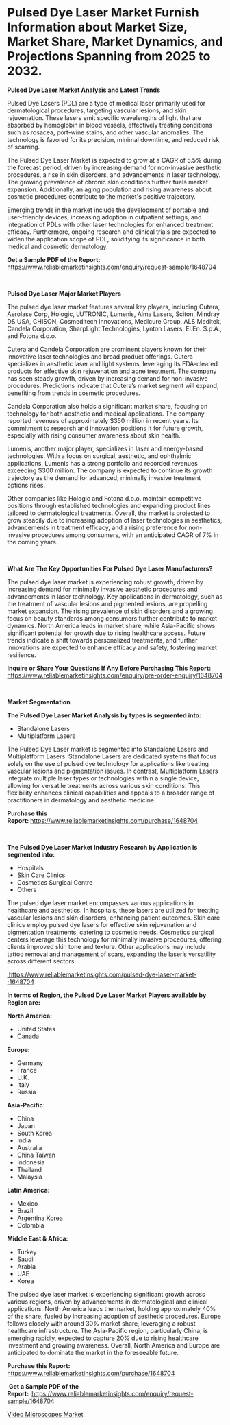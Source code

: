 <p><h1>Pulsed Dye Laser Market Furnish Information about Market Size, Market Share, Market Dynamics, and Projections Spanning from 2025 to 2032.</h1></p><p><strong>Pulsed Dye Laser Market Analysis and Latest Trends</strong></p>
<p><p>Pulsed Dye Lasers (PDL) are a type of medical laser primarily used for dermatological procedures, targeting vascular lesions, and skin rejuvenation. These lasers emit specific wavelengths of light that are absorbed by hemoglobin in blood vessels, effectively treating conditions such as rosacea, port-wine stains, and other vascular anomalies. The technology is favored for its precision, minimal downtime, and reduced risk of scarring.</p><p>The Pulsed Dye Laser Market is expected to grow at a CAGR of 5.5% during the forecast period, driven by increasing demand for non-invasive aesthetic procedures, a rise in skin disorders, and advancements in laser technology. The growing prevalence of chronic skin conditions further fuels market expansion. Additionally, an aging population and rising awareness about cosmetic procedures contribute to the market's positive trajectory.</p><p>Emerging trends in the market include the development of portable and user-friendly devices, increasing adoption in outpatient settings, and integration of PDLs with other laser technologies for enhanced treatment efficacy. Furthermore, ongoing research and clinical trials are expected to widen the application scope of PDL, solidifying its significance in both medical and cosmetic dermatology.</p></p>
<p><strong>Get a Sample PDF of the Report:&nbsp;</strong> <a href="https://www.reliablemarketinsights.com/enquiry/request-sample/1648704?utm_campaign=3032&utm_medium=2&utm_source=Github&utm_content=ia&utm_term=03032025&utm_id=pulsed-dye-laser">https://www.reliablemarketinsights.com/enquiry/request-sample/1648704</a></p>
<p>&nbsp;</p>
<p><strong>Pulsed Dye Laser Major Market Players</strong></p>
<p><p>The pulsed dye laser market features several key players, including Cutera, Aerolase Corp, Hologic, LUTRONIC, Lumenis, Alma Lasers, Sciton, Mindray DS USA, CHISON, Cosmeditech Innovations, Medicure Group, ALS Meditek, Candela Corporation, SharpLight Technologies, Lynton Lasers, El.En. S.p.A., and Fotona d.o.o. </p><p>Cutera and Candela Corporation are prominent players known for their innovative laser technologies and broad product offerings. Cutera specializes in aesthetic laser and light systems, leveraging its FDA-cleared products for effective skin rejuvenation and acne treatment. The company has seen steady growth, driven by increasing demand for non-invasive procedures. Predictions indicate that Cutera’s market segment will expand, benefiting from trends in cosmetic procedures.</p><p>Candela Corporation also holds a significant market share, focusing on technology for both aesthetic and medical applications. The company reported revenues of approximately $350 million in recent years. Its commitment to research and innovation positions it for future growth, especially with rising consumer awareness about skin health.</p><p>Lumenis, another major player, specializes in laser and energy-based technologies. With a focus on surgical, aesthetic, and ophthalmic applications, Lumenis has a strong portfolio and recorded revenues exceeding $300 million. The company is expected to continue its growth trajectory as the demand for advanced, minimally invasive treatment options rises.</p><p>Other companies like Hologic and Fotona d.o.o. maintain competitive positions through established technologies and expanding product lines tailored to dermatological treatments. Overall, the market is projected to grow steadily due to increasing adoption of laser technologies in aesthetics, advancements in treatment efficacy, and a rising preference for non-invasive procedures among consumers, with an anticipated CAGR of 7% in the coming years.</p></p>
<p>&nbsp;</p>
<p><strong>What Are The Key Opportunities For Pulsed Dye Laser Manufacturers?</strong></p>
<p><p>The pulsed dye laser market is experiencing robust growth, driven by increasing demand for minimally invasive aesthetic procedures and advancements in laser technology. Key applications in dermatology, such as the treatment of vascular lesions and pigmented lesions, are propelling market expansion. The rising prevalence of skin disorders and a growing focus on beauty standards among consumers further contribute to market dynamics. North America leads in market share, while Asia-Pacific shows significant potential for growth due to rising healthcare access. Future trends indicate a shift towards personalized treatments, and further innovations are expected to enhance efficacy and safety, fostering market resilience.</p></p>
<p><strong>Inquire or Share Your Questions If Any Before Purchasing This Report:</strong> <a href="https://www.reliablemarketinsights.com/enquiry/pre-order-enquiry/1648704?utm_campaign=3032&utm_medium=2&utm_source=Github&utm_content=ia&utm_term=03032025&utm_id=pulsed-dye-laser">https://www.reliablemarketinsights.com/enquiry/pre-order-enquiry/1648704</a></p>
<p>&nbsp;</p>
<p><strong>Market Segmentation</strong></p>
<p><strong>The Pulsed Dye Laser Market Analysis by types is segmented into:</strong></p>
<p><ul><li>Standalone Lasers</li><li>Multiplatform Lasers</li></ul></p>
<p><p>The Pulsed Dye Laser market is segmented into Standalone Lasers and Multiplatform Lasers. Standalone Lasers are dedicated systems that focus solely on the use of pulsed dye technology for applications like treating vascular lesions and pigmentation issues. In contrast, Multiplatform Lasers integrate multiple laser types or technologies within a single device, allowing for versatile treatments across various skin conditions. This flexibility enhances clinical capabilities and appeals to a broader range of practitioners in dermatology and aesthetic medicine.</p></p>
<p><strong>Purchase this Report:&nbsp;</strong><a href="https://www.reliablemarketinsights.com/purchase/1648704?utm_campaign=3032&utm_medium=2&utm_source=Github&utm_content=ia&utm_term=03032025&utm_id=pulsed-dye-laser">https://www.reliablemarketinsights.com/purchase/1648704</a></p>
<p>&nbsp;</p>
<p><strong>The Pulsed Dye Laser Market Industry Research by Application is segmented into:</strong></p>
<p><ul><li>Hospitals</li><li>Skin Care Clinics</li><li>Cosmetics Surgical Centre</li><li>Others</li></ul></p>
<p><p>The pulsed dye laser market encompasses various applications in healthcare and aesthetics. In hospitals, these lasers are utilized for treating vascular lesions and skin disorders, enhancing patient outcomes. Skin care clinics employ pulsed dye lasers for effective skin rejuvenation and pigmentation treatments, catering to cosmetic needs. Cosmetics surgical centers leverage this technology for minimally invasive procedures, offering clients improved skin tone and texture. Other applications may include tattoo removal and management of scars, expanding the laser’s versatility across different sectors.</p></p>
<p><a href="https://www.reliablemarketinsights.com/pulsed-dye-laser-market-r1648704?utm_campaign=3032&utm_medium=2&utm_source=Github&utm_content=ia&utm_term=03032025&utm_id=pulsed-dye-laser">&nbsp;https://www.reliablemarketinsights.com/pulsed-dye-laser-market-r1648704</a></p>
<p><strong>In terms of Region, the Pulsed Dye Laser Market Players available by Region are:</strong></p>
<p>
    <p> <strong> North America: </strong>
        <ul>
            <li>United States</li>
            <li>Canada</li>
        </ul>
        </p> 
    <p> <strong> Europe: </strong>
        <ul>
            <li>Germany</li>
            <li>France</li>
            <li>U.K.</li>
            <li>Italy</li>
            <li>Russia</li>
        </ul>
        </p> 
    <p> <strong> Asia-Pacific: </strong>
        <ul>
            <li>China</li>
            <li>Japan</li>
            <li>South Korea</li>
            <li>India</li>
            <li>Australia</li>
            <li>China Taiwan</li>
            <li>Indonesia</li>
            <li>Thailand</li>
            <li>Malaysia</li>
        </ul>
        </p> 
    <p> <strong> Latin America: </strong>
        <ul>
            <li>Mexico</li>
            <li>Brazil</li>
            <li>Argentina Korea</li>
            <li>Colombia</li>
        </ul>
        </p> 
    <p> <strong> Middle East & Africa: </strong>
        <ul>
            <li>Turkey</li>
            <li>Saudi</li>
            <li>Arabia</li>
            <li>UAE</li>
            <li>Korea</li>
        </ul>
    </p>
    </p>
<p><p>The pulsed dye laser market is experiencing significant growth across various regions, driven by advancements in dermatological and clinical applications. North America leads the market, holding approximately 40% of the share, fueled by increasing adoption of aesthetic procedures. Europe follows closely with around 30% market share, leveraging a robust healthcare infrastructure. The Asia-Pacific region, particularly China, is emerging rapidly, expected to capture 20% due to rising healthcare investment and growing awareness. Overall, North America and Europe are anticipated to dominate the market in the foreseeable future.</p></p>
<p><strong>Purchase this Report: </strong><a href="https://www.reliablemarketinsights.com/purchase/1648704?utm_campaign=3032&utm_medium=2&utm_source=Github&utm_content=ia&utm_term=03032025&utm_id=pulsed-dye-laser">https://www.reliablemarketinsights.com/purchase/1648704</a></p>
<p>&nbsp;<strong>Get a Sample PDF of the Report:&nbsp;&nbsp;</strong><a href="https://www.reliablemarketinsights.com/enquiry/request-sample/1648704?utm_campaign=3032&utm_medium=2&utm_source=Github&utm_content=ia&utm_term=03032025&utm_id=pulsed-dye-laser">https://www.reliablemarketinsights.com/enquiry/request-sample/1648704</a></p>
<p><strong></strong></p>
<p><p><a href="https://github.com/balapopepi/Market-Research-Report-List-1/blob/main/video-microscopes-market.md?utm_campaign=3032&utm_medium=2&utm_source=Github&utm_content=ia&utm_term=03032025&utm_id=pulsed-dye-laser">Video Microscopes Market</a></p></p>